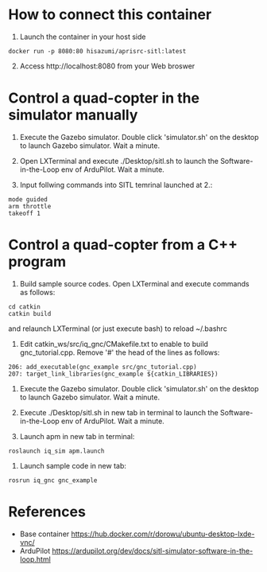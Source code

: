 # How to connect this container

1. Launch the container in your host side
```
docker run -p 8080:80 hisazumi/aprisrc-sitl:latest
```

2. Access http://localhost:8080 from your Web broswer

# Control a quad-copter in the simulator manually

1. Execute the Gazebo simulator. Double click 'simulator.sh' on the desktop to launch Gazebo simulator. Wait a minute. 

2. Open LXTerminal and execute ./Desktop/sitl.sh to launch the Software-in-the-Loop env of ArduPilot. Wait a minute.

3. Input follwing commands into SITL temrinal launched at 2.:
```
mode guided
arm throttle
takeoff 1
```

# Control a quad-copter from a C++ program

1. Build sample source codes. Open LXTerminal and execute commands as follows:

```
cd catkin
catkin build
```

and relaunch LXTerminal (or just execute bash) to reload ~/.bashrc

1. Edit catkin_ws/src/iq_gnc/CMakefile.txt to enable to build gnc_tutorial.cpp. Remove '#' the head of the lines as follows:

```
206: add_executable(gnc_example src/gnc_tutorial.cpp)
207: target_link_libraries(gnc_example ${catkin_LIBRARIES})
```

1. Execute the Gazebo simulator. Double click 'simulator.sh' on the desktop to launch Gazebo simulator. Wait a minute. 

1. Execute ./Desktop/sitl.sh in new tab in terminal to launch the Software-in-the-Loop env of ArduPilot. Wait a minute.

1. Launch apm in new tab in terminal:

```
roslaunch iq_sim apm.launch
```

1. Launch sample code in new tab:

```
rosrun iq_gnc gnc_example
```


# References
- Base container https://hub.docker.com/r/dorowu/ubuntu-desktop-lxde-vnc/ 
- ArduPilot https://ardupilot.org/dev/docs/sitl-simulator-software-in-the-loop.html

